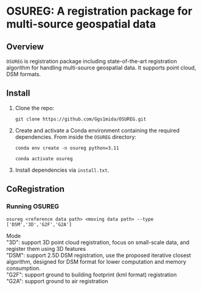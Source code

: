 # OSUREG: A registration package for multi-source geospatial data 

## Overview

`OSUREG` is registration package including state-of-the-art registration algorithm for handling multi-source geospatial data. It supports point cloud, DSM formats.

## Install

1. Clone the repo:

    ```console
    git clone https://github.com/Ggs1mida/OSUREG.git
    ```

2. Create and activate a Conda environment containing the required dependencies. From inside the `OSUREG` directory:

    ```console
    conda env create -n osureg python=3.11
    ```

    ```console
    conda activate osureg
    ```

3. Install dependencies via `install.txt`.

## CoRegistration

### Running OSUREG

```
osureg <reference data path> <moving data path> --type ['DSM','3D','G2F','G2A']
```
Mode  
"3D": support 3D point cloud registration, focus on small-scale data, and register them using 3D features  
"DSM": support 2.5D DSM registration, use the proposed iterative closest algorithm, designed for DSM format for lower computation and memory consumption.    
"G2F": support ground to building footprint (kml format) registration  
"G2A": support ground to air registration

